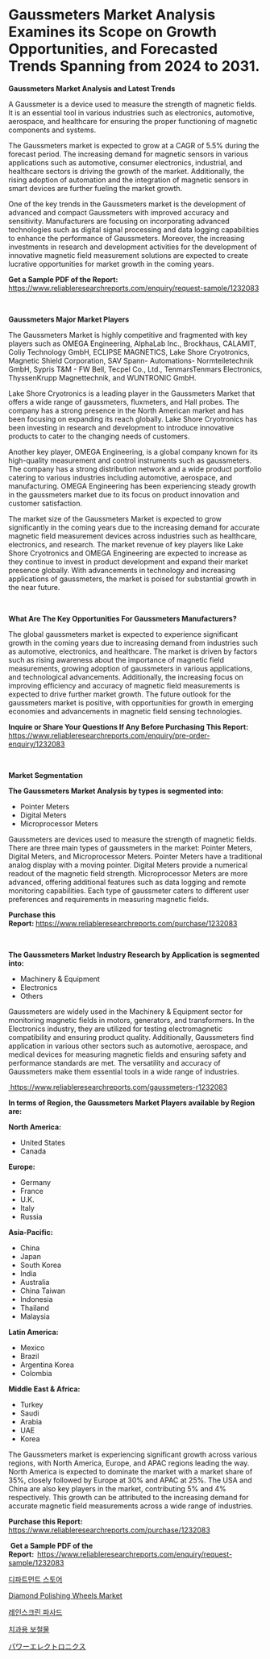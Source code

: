 <p><h1>Gaussmeters Market Analysis Examines its Scope on Growth Opportunities, and Forecasted Trends Spanning from 2024 to 2031.</h1></p><p><strong>Gaussmeters Market Analysis and Latest Trends</strong></p>
<p><p>A Gaussmeter is a device used to measure the strength of magnetic fields. It is an essential tool in various industries such as electronics, automotive, aerospace, and healthcare for ensuring the proper functioning of magnetic components and systems.</p><p>The Gaussmeters market is expected to grow at a CAGR of 5.5% during the forecast period. The increasing demand for magnetic sensors in various applications such as automotive, consumer electronics, industrial, and healthcare sectors is driving the growth of the market. Additionally, the rising adoption of automation and the integration of magnetic sensors in smart devices are further fueling the market growth.</p><p>One of the key trends in the Gaussmeters market is the development of advanced and compact Gaussmeters with improved accuracy and sensitivity. Manufacturers are focusing on incorporating advanced technologies such as digital signal processing and data logging capabilities to enhance the performance of Gaussmeters. Moreover, the increasing investments in research and development activities for the development of innovative magnetic field measurement solutions are expected to create lucrative opportunities for market growth in the coming years.</p></p>
<p><strong>Get a Sample PDF of the Report:&nbsp;</strong> <a href="https://www.reliableresearchreports.com/enquiry/request-sample/1232083">https://www.reliableresearchreports.com/enquiry/request-sample/1232083</a></p>
<p>&nbsp;</p>
<p><strong>Gaussmeters Major Market Players</strong></p>
<p><p>The Gaussmeters Market is highly competitive and fragmented with key players such as OMEGA Engineering, AlphaLab Inc., Brockhaus, CALAMIT, Coliy Technology GmbH, ECLIPSE MAGNETICS, Lake Shore Cryotronics, Magnetic Shield Corporation, SAV Spann- Automations- Normteiletechnik GmbH, Sypris T&M - FW Bell, Tecpel Co., Ltd., TenmarsTenmars Electronics, ThyssenKrupp Magnettechnik, and WUNTRONIC GmbH.</p><p>Lake Shore Cryotronics is a leading player in the Gaussmeters Market that offers a wide range of gaussmeters, fluxmeters, and Hall probes. The company has a strong presence in the North American market and has been focusing on expanding its reach globally. Lake Shore Cryotronics has been investing in research and development to introduce innovative products to cater to the changing needs of customers.</p><p>Another key player, OMEGA Engineering, is a global company known for its high-quality measurement and control instruments such as gaussmeters. The company has a strong distribution network and a wide product portfolio catering to various industries including automotive, aerospace, and manufacturing. OMEGA Engineering has been experiencing steady growth in the gaussmeters market due to its focus on product innovation and customer satisfaction.</p><p>The market size of the Gaussmeters Market is expected to grow significantly in the coming years due to the increasing demand for accurate magnetic field measurement devices across industries such as healthcare, electronics, and research. The market revenue of key players like Lake Shore Cryotronics and OMEGA Engineering are expected to increase as they continue to invest in product development and expand their market presence globally. With advancements in technology and increasing applications of gaussmeters, the market is poised for substantial growth in the near future.</p></p>
<p>&nbsp;</p>
<p><strong>What Are The Key Opportunities For Gaussmeters Manufacturers?</strong></p>
<p><p>The global gaussmeters market is expected to experience significant growth in the coming years due to increasing demand from industries such as automotive, electronics, and healthcare. The market is driven by factors such as rising awareness about the importance of magnetic field measurements, growing adoption of gaussmeters in various applications, and technological advancements. Additionally, the increasing focus on improving efficiency and accuracy of magnetic field measurements is expected to drive further market growth. The future outlook for the gaussmeters market is positive, with opportunities for growth in emerging economies and advancements in magnetic field sensing technologies.</p></p>
<p><strong>Inquire or Share Your Questions If Any Before Purchasing This Report:</strong> <a href="https://www.reliableresearchreports.com/enquiry/pre-order-enquiry/1232083">https://www.reliableresearchreports.com/enquiry/pre-order-enquiry/1232083</a></p>
<p>&nbsp;</p>
<p><strong>Market Segmentation</strong></p>
<p><strong>The Gaussmeters Market Analysis by types is segmented into:</strong></p>
<p><ul><li>Pointer Meters</li><li>Digital Meters</li><li>Microprocessor Meters</li></ul></p>
<p><p>Gaussmeters are devices used to measure the strength of magnetic fields. There are three main types of gaussmeters in the market: Pointer Meters, Digital Meters, and Microprocessor Meters. Pointer Meters have a traditional analog display with a moving pointer. Digital Meters provide a numerical readout of the magnetic field strength. Microprocessor Meters are more advanced, offering additional features such as data logging and remote monitoring capabilities. Each type of gaussmeter caters to different user preferences and requirements in measuring magnetic fields.</p></p>
<p><strong>Purchase this Report:&nbsp;</strong><a href="https://www.reliableresearchreports.com/purchase/1232083">https://www.reliableresearchreports.com/purchase/1232083</a></p>
<p>&nbsp;</p>
<p><strong>The Gaussmeters Market Industry Research by Application is segmented into:</strong></p>
<p><ul><li>Machinery & Equipment</li><li>Electronics</li><li>Others</li></ul></p>
<p><p>Gaussmeters are widely used in the Machinery & Equipment sector for monitoring magnetic fields in motors, generators, and transformers. In the Electronics industry, they are utilized for testing electromagnetic compatibility and ensuring product quality. Additionally, Gaussmeters find application in various other sectors such as automotive, aerospace, and medical devices for measuring magnetic fields and ensuring safety and performance standards are met. The versatility and accuracy of Gaussmeters make them essential tools in a wide range of industries.</p></p>
<p><a href="https://www.reliableresearchreports.com/gaussmeters-r1232083">&nbsp;https://www.reliableresearchreports.com/gaussmeters-r1232083</a></p>
<p><strong>In terms of Region, the Gaussmeters Market Players available by Region are:</strong></p>
<p>
    <p> <strong> North America: </strong>
        <ul>
            <li>United States</li>
            <li>Canada</li>
        </ul>
        </p> 
    <p> <strong> Europe: </strong>
        <ul>
            <li>Germany</li>
            <li>France</li>
            <li>U.K.</li>
            <li>Italy</li>
            <li>Russia</li>
        </ul>
        </p> 
    <p> <strong> Asia-Pacific: </strong>
        <ul>
            <li>China</li>
            <li>Japan</li>
            <li>South Korea</li>
            <li>India</li>
            <li>Australia</li>
            <li>China Taiwan</li>
            <li>Indonesia</li>
            <li>Thailand</li>
            <li>Malaysia</li>
        </ul>
        </p> 
    <p> <strong> Latin America: </strong>
        <ul>
            <li>Mexico</li>
            <li>Brazil</li>
            <li>Argentina Korea</li>
            <li>Colombia</li>
        </ul>
        </p> 
    <p> <strong> Middle East & Africa: </strong>
        <ul>
            <li>Turkey</li>
            <li>Saudi</li>
            <li>Arabia</li>
            <li>UAE</li>
            <li>Korea</li>
        </ul>
    </p>
    </p>
<p><p>The Gaussmeters market is experiencing significant growth across various regions, with North America, Europe, and APAC regions leading the way. North America is expected to dominate the market with a market share of 35%, closely followed by Europe at 30% and APAC at 25%. The USA and China are also key players in the market, contributing 5% and 4% respectively. This growth can be attributed to the increasing demand for accurate magnetic field measurements across a wide range of industries.</p></p>
<p><strong>Purchase this Report: </strong><a href="https://www.reliableresearchreports.com/purchase/1232083">https://www.reliableresearchreports.com/purchase/1232083</a></p>
<p>&nbsp;<strong>Get a Sample PDF of the Report:&nbsp;&nbsp;</strong><a href="https://www.reliableresearchreports.com/enquiry/request-sample/1232083">https://www.reliableresearchreports.com/enquiry/request-sample/1232083</a></p>
<p><strong></strong></p>
<p><p><a href="https://github.com/PercyHagernes9778/Market-Research-Report-List-1/blob/main/317078527118.md">디파트먼트 스토어</a></p><p><a href="https://github.com/AKSHATREPORTPRIME/Market-Research-Report-List-4/blob/main/diamond-polishing-wheels-market.md">Diamond Polishing Wheels Market</a></p><p><a href="https://medium.com/@witoldadamczyk1904/%EC%9C%A0%EC%95%95%EC%A7%91%ED%95%98-%EC%A0%95%EB%B0%A9%ED%96%A5-%EC%9C%A0%ED%98%95-%EC%9D%91%EC%9A%A9-%EB%B0%8F-%EC%A7%80%EB%A6%AC%EB%B3%84-%ED%8F%AC%EA%B4%84%EC%A0%81-%ED%8F%89%EA%B0%80-b060c02571ae">레인스크린 파사드</a></p><p><a href="https://github.com/rsg307664904/Market-Research-Report-List-1/blob/main/593305627116.md">치과용 보철물</a></p><p><a href="https://medium.com/@r.aspinall_32685/%E3%83%91%E3%83%AF%E3%83%BC%E3%82%A8%E3%83%AC%E3%82%AF%E3%83%88%E3%83%AD%E3%83%8B%E3%82%AF%E3%82%B9%E5%B8%82%E5%A0%B4%E3%81%AE%E6%B4%9E%E5%AF%9F-%E5%B8%82%E5%A0%B4%E5%8B%95%E5%90%91-%E6%88%90%E9%95%B7-2024%E5%B9%B4%E3%81%8B%E3%82%892031%E5%B9%B4%E3%81%BE%E3%81%A7%E3%81%AE%E4%BA%88%E6%B8%AC-25b0e1cdcfd0">パワーエレクトロニクス</a></p></p>